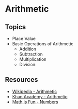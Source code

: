 # Arithmetic
## Topics
* Place Value
* Basic Operations of Arithmetic 
    * Addition
    * Subtraction
    * Multiplication
    * Division

## Resources
* [Wikipedia - Arithmetic](https://en.wikipedia.org/wiki/Arithmetic)
* [Khan Academy - Arithmetic](https://www.khanacademy.org/math/arithmetic)
* [Math is Fun - Numbers](https://www.mathsisfun.com/numbers/index.html)